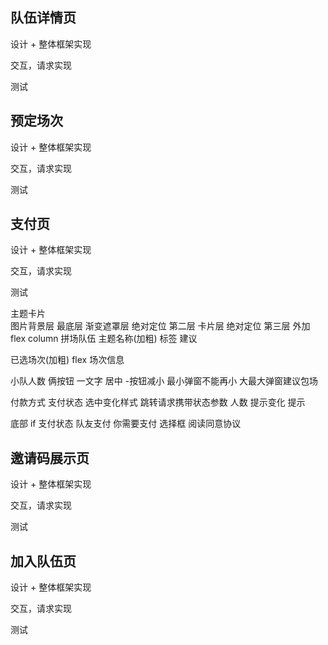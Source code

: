 ## 队伍详情页

设计 + 整体框架实现

交互，请求实现

测试

## 预定场次

设计 + 整体框架实现

交互，请求实现

测试



## 支付页

设计 + 整体框架实现

交互，请求实现

测试



主题卡片  
	图片背景层 最底层
	渐变遮罩层 绝对定位 第二层
	卡片层 绝对定位 第三层 外加 flex column
		拼场队伍
		主题名称(加粗)
		标签
		建议

已选场次(加粗) flex 
	场次信息	

小队人数
	俩按钮 一文字 居中  -按钮减小 最小弹窗不能再小  大最大弹窗建议包场

付款方式
	支付状态 选中变化样式 跳转请求携带状态参数 人数  提示变化
	提示

底部
	if 支付状态 队友支付
	你需要支付
	选择框 阅读同意协议

## 邀请码展示页

设计 + 整体框架实现

交互，请求实现

测试

## 加入队伍页

设计 + 整体框架实现

交互，请求实现

测试



